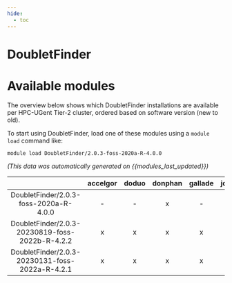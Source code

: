 ```yaml
---
hide:
  - toc
---
```


DoubletFinder
=============

# Available modules


The overview below shows which DoubletFinder installations are available per HPC-UGent Tier-2 cluster, ordered based on software version (new to old).

To start using DoubletFinder, load one of these modules using a `module load` command like:

```shell
module load DoubletFinder/2.0.3-foss-2020a-R-4.0.0
```

*(This data was automatically generated on {{modules_last_updated}})*  

| |accelgor|doduo|donphan|gallade|joltik|shinx|skitty|
| :---: | :---: | :---: | :---: | :---: | :---: | :---: | :---: |
|DoubletFinder/2.0.3-foss-2020a-R-4.0.0|-|-|x|-|-|-|-|
|DoubletFinder/2.0.3-20230819-foss-2022b-R-4.2.2|x|x|x|x|-|-|-|
|DoubletFinder/2.0.3-20230131-foss-2022a-R-4.2.1|x|x|x|x|-|-|-|
